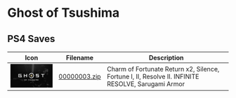 # Ghost of Tsushima

## PS4 Saves

| Icon | Filename | Description |
|------|----------|-------------|
| ![Ghost of Tsushima](icon0.png) | [00000003.zip](00000003.zip) | Charm of Fortunate Return x2, Silence, Fortune I, II, Resolve II. INFINITE RESOLVE, Sarugami Armor |
